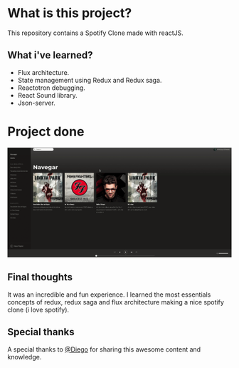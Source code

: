 # What is this project?

This repository contains a Spotify Clone made with reactJS.

## What i've learned?
- Flux architecture.
- State management using Redux and Redux saga.
- Reactotron debugging.
- React Sound library.
- Json-server.

# Project done
![](spotifyreact.gif)



## Final thoughts
It was an incredible and fun experience. I learned the most essentials concepts of redux, redux saga and flux architecture making a nice spotify clone (i love spotify).

## Special thanks
A special thanks to [@Diego](https://github.com/diego3g) for sharing this awesome content and knowledge.
